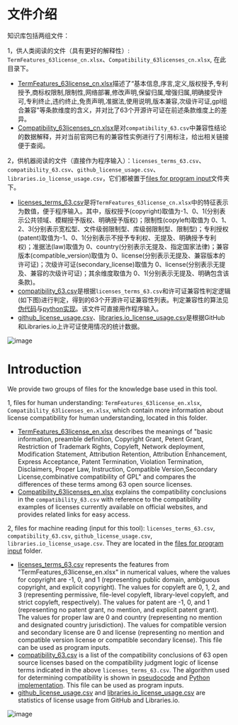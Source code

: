 # 文件介绍
知识库包括两组文件：

1，供人类阅读的文件（具有更好的解释性）: `TermFeatures_63license_cn.xlsx`、`Compatibility_63licenses_cn.xlsx`, 在此目录下。
* [TermFeatures_63license_cn.xlsx](./TermFeatures_63license_cn.xlsx)描述了“基本信息,序言,定义,版权授予,专利授予,商标权限制,限制性,网络部署,修改声明,保留归属,增强归属,明确接受许可,专利终止,违约终止,免责声明,准据法,使用说明,版本兼容,次级许可证,gpl组合兼容"等条款维度的含义，并对比了63个开源许可证在前述条款维度上的差异。
* [Compatibility_63licenses_cn.xlsx](./Compatibility_63licenses_cn.xlsx)是对`compatibility_63.csv`中兼容性结论的数据解释，并对当前官网已有的兼容性实例进行了引用标注，给出相关链接便于查阅。  

2，供机器阅读的文件（直接作为程序输入）：`licenses_terms_63.csv`、`compatibility_63.csv`、`github_license_usage.csv`、`libraries.io_license_usage.csv`，它们都被置于[files for program input](./files%20for%20program%20input/)文件夹下。
* [licenses_terms_63.csv](./files%20used%20for%20program%20input/licenses_terms_63.csv)是将`TermFeatures_63license_cn.xlsx`中的特征表示为数值，便于程序输入。其中，版权授予(copyright)取值为-1、0、1(分别表示公共领域、模糊授予版权、明确授予版权)；限制性(copyleft)取值为 0、1、2、3(分别表示宽松型、文件级弱限制型、库级弱限制型、限制型)；专利授权(patent)取值为-1、0、1(分别表示不授予专利权、无提及、明确授予专利权)；准据法(law)取值为 0、country(分别表示无提及、指定国家法律)；兼容版本(compatible_version)取值为 0、license(分别表示无提及、兼容版本的许可证)；次级许可证(secondary_license)取值为 0、license(分别表示无提及、兼容的次级许可证)；其余维度取值为 0、1(分别表示无提及、明确包含该条款)。  
* [compatibility_63.csv](./files%20used%20for%20program%20input/compatibility_63.csv)是根据`licenses_terms_63.csv`和许可证兼容性判定逻辑(如下图)进行判定，得到的63个开源许可证兼容性列表。判定兼容性的算法见[伪代码](../appendix/compatibility_algorithm.pdf)与[python实现](https://github.com/osslab-pku/OSSLSelection/blob/main/OSSLSelection/scripts/compatibility_63.py)。该文件可直接用作程序输入。          
* [github_license_usage.csv](./files%20used%20for%20program%20input/github_license_usage.csv)、[libraries.io_license_usage.csv](./files%20used%20for%20program%20input/libraries.io_license_usage.csv)是根据GitHub和Libraries.io上许可证使用情况的统计数据。   


![image](https://github.com/osslab-pku/RecLicense/blob/master/appendix/check_compatibility_cn.png)
    


# Introduction
We provide two groups of files for the knowledge base used in this tool. 

1, files for human understanding: `TermFeatures_63license_en.xlsx`, `Compatibility_63licenses_en.xlsx`, which contain more information about license compatibility for human understanding, located in this folder.
* [TermFeatures_63license_en.xlsx](./TermFeatures_63license_en.xlsx) describes the meanings of "basic information, preamble	definition, Copyright Grant, Petent Grant, Restriction of Trademark Rights, Copyleft, Network deployment, Modification Statement, Attribution Retention, Attribution Enhancement,	Express Acceptance, Patent Termination, Violation Termination,	Disclaimers, Proper Law, Instruction, Compatible Version,Secondary License,combinative compatibility of GPL" and compares the differences of these terms among 63 open source licenses.
*  [Compatibility_63licenses_en.xlsx](./Compatibility_63licenses_en.xlsx) explains the compatibility conclusions in the `compatibility_63.csv` with reference to the compatibility examples of licenses currently available on official websites, and provides related links for easy access.

2, files for machine reading (input for this tool): `licenses_terms_63.csv`, `compatibility_63.csv`, `github_license_usage.csv`, `libraries.io_license_usage.csv`. They are located in the [files for program input](./files%20for%20program%20input/) folder.

*  [licenses_terms_63.csv](./files%20used%20for%20program%20input/licenses_terms_63.csv) represents the features from "TermFeatures_63license_en.xlsx" in numerical values, where the values for copyright are -1, 0, and 1 (representing public domain, ambiguous copyright, and explicit copyright). The values for copyleft are 0, 1, 2, and 3 (representing permissive, file-level copyleft, library-level copyleft, and strict copyleft, respectively). The values for patent are -1, 0, and 1 (representing no patent grant, no mention, and explicit patent grant). The values for proper law are 0 and country (representing no mention and designated country jurisdiction). The values for compatible version and secondary license are 0 and license (representing no mention and compatible version license or compatible secondary license). This file can be used as program inputs.
*  [compatibility_63.csv](./files%20used%20for%20program%20input/compatibility_63.csv) is a list of the compatibility conclusions of 63 open source licenses based on the compatibility judgment logic of license terms indicated in the above `licenses_terms_63.csv`. The algorithm used for determining compatibility is shown in [pseudocode](../appendix/compatibility_algorithm.pdf) and [Python implementation](https://github.com/osslab-pku/RecLicense/blob/master/appendix/compatibility_63.py). This file can be used as program inputs.
*   [github_license_usage.csv](./files%20used%20for%20program%20input/github_license_usage.csv) and [libraries.io_license_usage.csv](./files%20used%20for%20program%20input/libraries.io_license_usage.csv) are statistics of license usage from GitHub and Libraries.io.

![image](https://github.com/osslab-pku/RecLicense/blob/master/appendix/check_compatibility.png)
    

